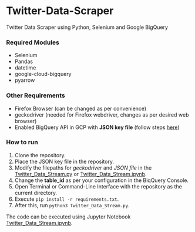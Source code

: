 # Twitter-Data-Scraper

Twitter Data Scraper using Python, Selenium and Google BigQuery

### Required Modules

- Selenium
- Pandas
- datetime
- google-cloud-bigquery
- pyarrow

### Other Requirements

- Firefox Browser (can be changed as per convenience)
- geckodriver (needed for Firefox webdriver, changes as per desired web browser)
- Enabled BigQuery API in GCP with **JSON key file** (follow steps [here](https://cloud.google.com/bigquery/docs/quickstarts/quickstart-client-libraries))

### How to run

1. Clone the repository.
2. Place the JSON key file in the repository.
3. Modify the filepaths for *geckodriver* and *JSON file* in the [Twitter_Data_Stream.py](https://github.com/radonys/Twitter-Data-Scraper/blob/main/Twitter_Data_Stream.py) or [Twitter_Data_Stream.ipynb](https://github.com/radonys/Twitter-Data-Scraper/blob/main/Twitter_Data_Stream.ipynb).
4. Change the **table_id** as per your configuration in the BiqQuery Console.
5. Open Terminal or Command-Line Interface with the repository as the current directory.
6. Execute ```pip install -r requirements.txt```.
7. After this, run ```python3 Twitter_Data_Stream.py```.

The code can be executed using Jupyter Notebook [Twitter_Data_Stream.ipynb](https://github.com/radonys/Twitter-Data-Scraper/blob/main/Twitter_Data_Stream.ipynb).


